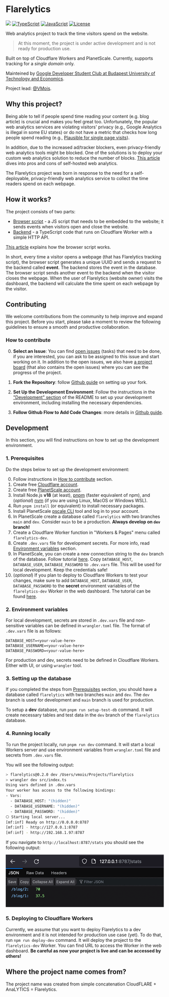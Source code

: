 # Flarelytics

[![](https://img.shields.io/badge/Built%20on-Cloudflare%20Workers-orange)](https://workers.cloudflare.com)
[![TypeScript](https://img.shields.io/badge/--3178C6?logo=typescript&logoColor=ffffff)](https://www.typescriptlang.org/)
[![JavaScript](https://img.shields.io/badge/--F7DF1E?logo=javascript&logoColor=000)](https://www.javascript.com/)
[![License](https://img.shields.io/badge/Licence-GPLv3%20-blue.svg)](./LICENSE)

Web analytics project to track the time visitors spend on the website.

> At this moment, the project is under active development and is not ready for production use.

Built on top of Cloudflare Workers and PlanetScale. Currently, supports tracking for a *single domain* only.

Mainteined by [Google Developer Student Club at Budapest University of Technology and Economics](https://gdsc.community.dev/budapest-university-of-technology-and-economics/).

Project lead: [@VMois](https://github.com/VMois).

## Why this project?

Being able to tell if people spend time reading your content (e.g. blog article) is crucial and makes you feel great too. Unfortunately, the popular web analytics services are violating visitors' privacy (e.g., Google Analytics is illegal in some EU states) or do not have a metric that checks how long people spend reading (e.g., [Plausible for single page visits](https://github.com/plausible/analytics/discussions/863)).

In addition, due to the increased ad/tracker blockers, even privacy-friendly web analytics tools might be blocked. One of the solutions is to deploy your custom web analytics solution to reduce the number of blocks. [This article](https://www.ctrl.blog/entry/ctrl-analytics.html) dives into pros and cons of self-hosted web analytics.

The Flarelytics project was born in response to the need for a self-deployable, privacy-friendly web analytics service to collect the time readers spend on each webpage.

## How it works?

The project consists of two parts:

- [Browser script](./analytics) - a JS script that needs to be embedded to the website; it sends events when visitors open and close the website.
- [Backend](./src) - a TypeScript code that runs on Cloudflare Worker with a simple HTTP API.

[This article](https://vmois.dev/build-web-analytics-project-from-scratch/) explains how the browser script works.

In short, every time a visitor opens a webpage (that has Flarelytics tracking script), the browser script generates a unique UUID and sends a request to the backend called **event**. The backend stores the event in the database. The browser script sends another event to the backend when the visitor closes the webpage. When the user of Flarelytics (website owner) visits the dashboard, the backend will calculate the time spent on each webpage by the visitor.

## Contributing

We welcome contributions from the community to help improve and expand this project. Before you start, please take a moment to review the following guidelines to ensure a smooth and productive collaboration.

### How to contribute

0. **Select an Issue**: You can find [open issues](https://github.com/gdsc-bme/flarelytics/issues) (tasks) that need to be done, if you are interested, you can ask to be assigned to this issue and start working on it. In addition to the open issues, we also have [a project board](https://github.com/orgs/gdsc-bme/projects/1) (that also contains the open issues) where you can see the progress of the project.

1. **Fork the Repository**: follow [Github guide](https://docs.github.com/en/get-started/quickstart/fork-a-repo) on setting up your fork.

2. **Set Up the Development Environment**: Follow the instructions in the ["Development" section](#development) of the README to set up your development environment, including installing the necessary dependencies.

3. **Follow Github Flow to Add Code Changes**: more details in [Github guide](https://docs.github.com/en/get-started/quickstart/github-flow).

## Development

In this section, you will find instructions on how to set up the development environment.

### 1. Prerequisites

Do the steps below to set up the development environment:

0. Follow instructions in [How to contribute](#how-to-contribute) section.
1. Create free [Cloudflare account](https://dash.cloudflare.com/sign-up/workers-and-pages).
2. Create free [PlanetScale account](https://planetscale.com).
3. Install Node.js **v18** (at least), [pnpm](https://pnpm.io/) (faster equivalent of npm), and (*optional*) [nvm](https://github.com/nvm-sh/nvm) (if you are using Linux, MacOS or Windows WSL).
4. Run `pnpm install` (or equivalent) to install necessary packages.
5. Install PlanetScale [pscale CLI](https://planetscale.com/docs/concepts/planetscale-environment-setup) tool and log in to your account.
6. In PlanetScale create a database called `flarelytics` with two branches `main` and `dev`.
Consider `main` to be a production. **Always develop on `dev` branch!**
7. Create a Cloudflare Worker function in "Workers & Pages" menu called `flarelytics-dev`.
8. Create `.dev.vars` file for development secrets. For more info, read [Environment variables](#environment-variables) section.
9. In PlanetScale, you can create a new connection string to the `dev` branch of the database. Follow tutorial [here](https://planetscale.com/docs/concepts/connection-strings#creating-a-password). Copy `DATABASE_HOST`, `DATABASE_USER`, `DATABASE_PASSWORD` to `.dev.vars` file. This will be used for local development. Keep the credentials safe!
10. (*optional*) If you plan to deploy to Cloudflare Workers to test your changes, make sure to add `DATABASE_HOST`, `DATABASE_USER`, `DATABASE_PASSWORD` to the **secret** environment variables of the `flarelytics-dev` Worker in the web dashboard. The tutorial can be found [here](https://developers.cloudflare.com/workers/configuration/secrets/).

### 2. Environment variables

For local development, secrets are stored in `.dev.vars` file and non-sensitive variables can be defined in `wrangler.toml` file. The format of `.dev.vars` file is as follows:

```
DATABASE_HOST=<your-value-here>
DATABASE_USERNAME=<your-value-here>
DATABASE_PASSWORD=<your-value-here>
```

For production and dev, secrets need to be defined in Cloudflare Workers. Either with UI, or using `wrangler` tool.

### 3. Setting up the database

If you completed the steps from [Prerequisites](#prerequisites) section, you should have a database called `flarelytics` with two branches `main` and `dev`. The `dev` branch is used for development and `main` branch is used for production.

To setup a **dev** database, run `pnpm run setup-test-db` command. It will create necessary tables and test data in the `dev` branch of the `flarelytics` database.

### 4. Running locally

To run the project locally, run `pnpm run dev` command. It will start a local Workers server and use environment variables from `wrangler.toml` file and secrets from `.dev.vars` file.

You will see the following output:

```bash
> flarelytics@0.2.0 dev /Users/vmois/Projects/flarelytics
> wrangler dev src/index.ts
Using vars defined in .dev.vars
Your worker has access to the following bindings:
- Vars:
  - DATABASE_HOST: "(hidden)"
  - DATABASE_USERNAME: "(hidden)"
  - DATABASE_PASSWORD: "(hidden)"
⎔ Starting local server...
[mf:inf] Ready on http://0.0.0.0:8787
[mf:inf] - http://127.0.0.1:8787
[mf:inf] - http://192.168.1.97:8787
```

If you navigate to `http://localhost:8787/stats` you should see the following output:

![Test stats](./images/stats-test-setup.png)


### 5. Deploying to Cloudflare Workers

Currently, we assume that you want to deploy Flarelytics to a dev environment and it is not intended for production use case (yet). To do that, run `npm run deploy-dev` command. It will deploy the project to the `flarelytics-dev` Worker. You can find URL to access the Worker in the web dashboard. **Be careful as now your project is live and can be accessed by others!**

## Where the project name comes from?

The project name was created from simple concatenation CloudFLARE + AnaLYTICS = Flarelytics.
